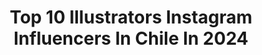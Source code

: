---
title: Top 10 Illustrators Instagram Influencers In Chile In 2024
description: >-
  Find top illustrators Instagram influencers in Chile in 2024. Most popular hashtags: #illustration #drawing #illustrator #draw.
platform: Instagram
hits: 9
text_top: See the best Instagram profiles on inBeat.
text_bottom: Our platform aggregates 9 Instagram influencers like this in Chile for you to work with.
profiles:
  - username: "itspinkmey"
    fullname: >-
      ピンクメイ 💖🌟
    bio: >-
      🎨Illustrator 💌animadonna.ms@gmail.com 🙅🏻‍♀️Don't steal or copy 🖨️ Boss @itsprintmey
    location: "Chile"
    followers: 14813
    engagement: 707
    commentsToLikes: 0.033850
    id: ck5c5wu3k4aju0i11vcdzsml9
    verified: false
    hashtags: "#arttag2k20, #artoftheday, #thisisanewtagforartists, #pinkmeyocs"
  - username: "nuria_diaz"
    fullname: >-
      Nuria Diaz
    bio: >-
      ♥ Left-handed illustrator ♥ Represented by @illustopia ➖ www.nuriadiaz.es ➖ Mail (no DM): info@nuriadiaz.es Santiago de Compostela, Spain
    location: "Chile"
    followers: 19579
    engagement: 259
    commentsToLikes: 0.030754
    id: ckap9axrzrwfx0i78dtg4llut
    verified: false
    hashtags: "#nuriadiaz, #nuriadiazdtiys, #illustration, #nanaparaunsoldado"
  - username: "kindness.art"
    fullname: >-
      kindness Illustrations
    bio: >-
      🎐 Illustrator - Chile ♡̷̷̷ 🦄 thanks for appreciating my work🐰♡ 🌸 twitter kindness_art 💌 moshimoshi.kindness@gmail.com ₍ᐢ- ̫-ᐢ₎💬🎀
    location: "Chile"
    followers: 84460
    engagement: 336
    commentsToLikes: 0.009064
    id: ck8szwlqgpzea0j78tdln2zds
    verified: false
    hashtags: "#digitalillustration, #illustrationart, #comision, #commission"
  - username: "arietteforce"
    fullname: >-
      Nico Hernandez-Sotelo
    bio: >-
      Chilean American 🇨🇱🇺🇸 Part time Illustrator and Concept Artist. Paleoart, JurassicPark & Wildlife enthusiast. Original drawings & prints on my Etsy
    location: "Chile"
    followers: 17065
    engagement: 1565
    commentsToLikes: 0.010402
    id: ck0txj67vjd4o0i1906p5epgu
    verified: false
    hashtags: "#sketchoftheday, #jurassicworldevolution, #jurassic, #trex"
  - username: "felipenovoafen"
    fullname: >-
      FEN
    bio: >-
      Ilustrador y fotógrafo - Bogotá, Colombia 𝗖𝘂𝗿𝘀𝗼 𝗗𝗼𝗺𝗲𝘀𝘁𝗶𝗸𝗮:
    location: "Chile"
    followers: 12976
    engagement: 657
    commentsToLikes: 0.018972
    id: ck5pwhgd3mtg40i1163c7y7cr
    verified: false
    hashtags: "#illustration, #ipadpro, #ilustracion, #ilustrador"
  - username: "nahv.cl"
    fullname: >-
      Nicolás Ahumada
    bio: >-
      Nahv / ‘98 / Ilustrador 📩 nbahumada@uc.cl B-Side @nahumad_a Santiago, CL
    location: "Chile"
    followers: 6301
    engagement: 809
    commentsToLikes: 0.053689
    id: ck55k2rwpybkc0i11kp2a5l63
    verified: false
    hashtags: "#digitalart, #procreate, #oc, #illustration"
  - username: "amelia.strong"
    fullname: >-
      ✏️☁️🖤✨💌
    bio: >-
      Design and illustration from 🇨🇱 Work or collaboration here ! 👉🏻ameliastrong.cl@gmail.com 💌
    location: "Chile"
    followers: 20911
    engagement: 274
    commentsToLikes: 0.012359
    id: ckaovdh1644n30i787fhyd9vq
    verified: false
    hashtags: "#artistsofinstagram, #procreate, #girl, #lentejas"
  - username: "nadiaronquilloart"
    fullname: >-
      Nadia Ronquillo
    bio: >-
      Illustrating and creating stories for kiddos 🤗😍🌻 #creator| #ChildrensIllustrator| #Visdevartist| 📩nadiaronquilloart@gmail.com ⬇⬇⬇ Portfolio| website
    location: "Chile"
    followers: 6861
    engagement: 179
    commentsToLikes: 0.028931
    id: ck8t36txa23z50j781xzzs09n
    verified: false
    hashtags: "#mexicotravel, #childrensillustrations, #childrensillustration, #galapagosislands"
  - username: "yonilov"
    fullname: >-
      🤍
    bio: >-
      🏹🤍🥛
    location: "Chile"
    followers: 21073
    engagement: 1675
    commentsToLikes: 0.075373
    id: ck5hs6lwaw2v60i11jntisebh
    verified: false
    hashtags: "#spring, #likes, #likesback, #santiago"
---